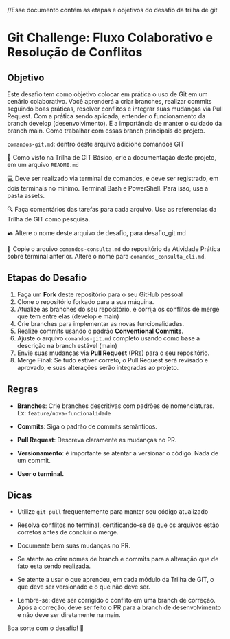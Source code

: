 //Esse documento contém as etapas e objetivos do desafio da trilha de git 
# Git Challenge: Fluxo Colaborativo e Resolução de Conflitos

## Objetivo

Este desafio tem como objetivo colocar em prática o uso de Git em um cenário colaborativo. Você aprenderá a criar branches, realizar commits seguindo boas práticas, resolver conflitos e integrar suas mudanças via Pull Request.
Com a prática sendo aplicada, entender o funcionamento da branch develop (desenvolvimento).
E a importância de manter o cuidado da branch main. Como trabalhar com essas branch principais do projeto.

`comandos-git.md`: dentro deste arquivo adicione comandos GIT

📖 Como visto na Trilha de GIT Básico, crie a documentação deste projeto, em um arquivo `README.md`

💻 Deve ser realizado via terminal de comandos, e deve ser registrado, em dois terminais no minímo. Terminal Bash e PowerShell. Para isso, use a pasta assets.

🔍 Faça comentários das tarefas para cada arquivo. Use as referencias da Trilha de GIT como pesquisa.

✒️ Altere o nome deste arquivo de desafio, para desafio_git.md

📝 Copie o arquivo `comandos-consulta.md` do repositório da Atividade Prática sobre terminal anterior. Altere o nome para `comandos_consulta_cli.md`.

## Etapas do Desafio

1. Faça um **Fork** deste repositório para o seu GitHub pessoal
2. Clone o repositório forkado para a sua máquina.
3. Atualize as branches do seu repositório, e corrija os conflitos de merge que tem entre elas (develop e main)
4. Crie branches para implementar as novas funcionalidades.
5. Realize commits usando o padrão **Conventional Commits**.
6. Ajuste o arquivo `comandos-git.md` completo usando como base a descrição na branch estável (main)
7. Envie suas mudanças via **Pull Request** (PRs) para o seu repositório.
8. Merge Final: Se tudo estiver correto, o Pull Request será revisado e aprovado, e suas alterações serão integradas ao projeto.

## Regras

- **Branches**: Crie branches descritivas com padrões de nomenclaturas.
Ex: `feature/nova-funcionalidade`

- **Commits**: Siga o padrão de commits semânticos.
- **Pull Request**: Descreva claramente as mudanças no PR.
- **Versionamento**: é importante se atentar a versionar o código. Nada de um commit.

- **User o terminal.**

## Dicas

- Utilize `git pull` frequentemente para manter seu código atualizado
- Resolva conflitos no terminal, certificando-se de que os arquivos estão corretos antes de concluir o merge.
- Documente bem suas mudanças no PR.
- Se atente ao criar nomes de branch e commits para a alteração que de fato esta sendo realizada.

- Se atente a usar o que aprendeu, em cada módulo da Trilha de GIT, o que deve ser versionado e o que não deve ser.

- Lembre-se: deve ser corrigido o conflito em uma branch de correção. Após a correção, deve ser feito o PR para a branch de desenvolvimento e não deve ser diretamente na main.

Boa sorte com o desafio! 👋
